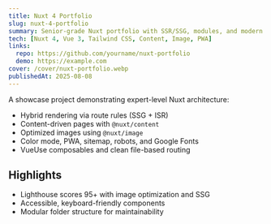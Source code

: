 ```yaml
---
title: Nuxt 4 Portfolio
slug: nuxt-4-portfolio
summary: Senior-grade Nuxt portfolio with SSR/SSG, modules, and modern UI.
tech: [Nuxt 4, Vue 3, Tailwind CSS, Content, Image, PWA]
links:
  repo: https://github.com/yourname/nuxt-portfolio
  demo: https://example.com
cover: /cover/nuxt-portfolio.webp
publishedAt: 2025-08-08
---
```


A showcase project demonstrating expert-level Nuxt architecture:

- Hybrid rendering via route rules (SSG + ISR)
- Content-driven pages with `@nuxt/content`
- Optimized images using `@nuxt/image`
- Color mode, PWA, sitemap, robots, and Google Fonts
- VueUse composables and clean file-based routing

## Highlights

- Lighthouse scores 95+ with image optimization and SSG
- Accessible, keyboard-friendly components
- Modular folder structure for maintainability
